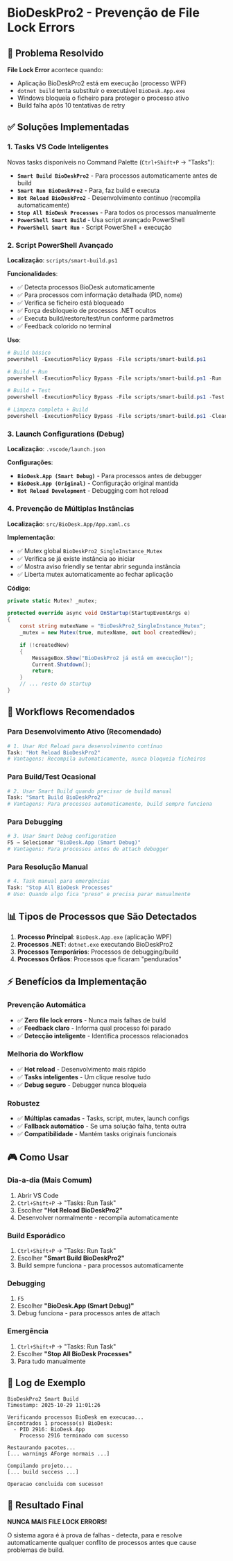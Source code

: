 # BioDeskPro2 - Prevenção de File Lock Errors

## 🎯 Problema Resolvido

**File Lock Error** acontece quando:
- Aplicação BioDeskPro2 está em execução (processo WPF)
- `dotnet build` tenta substituir o executável `BioDesk.App.exe`
- Windows bloqueia o ficheiro para proteger o processo ativo
- Build falha após 10 tentativas de retry

## ✅ Soluções Implementadas

### 1. **Tasks VS Code Inteligentes**
Novas tasks disponíveis no Command Palette (`Ctrl+Shift+P` → "Tasks"):

- **`Smart Build BioDeskPro2`** - Para processos automaticamente antes de build
- **`Smart Run BioDeskPro2`** - Para, faz build e executa
- **`Hot Reload BioDeskPro2`** - Desenvolvimento contínuo (recompila automaticamente)
- **`Stop All BioDesk Processes`** - Para todos os processos manualmente
- **`PowerShell Smart Build`** - Usa script avançado PowerShell
- **`PowerShell Smart Run`** - Script PowerShell + execução

### 2. **Script PowerShell Avançado**
**Localização**: `scripts/smart-build.ps1`

**Funcionalidades**:
- ✅ Detecta processos BioDesk automaticamente
- ✅ Para processos com informação detalhada (PID, nome)
- ✅ Verifica se ficheiro está bloqueado
- ✅ Força desbloqueio de processos .NET ocultos
- ✅ Executa build/restore/test/run conforme parâmetros
- ✅ Feedback colorido no terminal

**Uso**:
```powershell
# Build básico
powershell -ExecutionPolicy Bypass -File scripts/smart-build.ps1

# Build + Run
powershell -ExecutionPolicy Bypass -File scripts/smart-build.ps1 -Run

# Build + Test
powershell -ExecutionPolicy Bypass -File scripts/smart-build.ps1 -Test

# Limpeza completa + Build
powershell -ExecutionPolicy Bypass -File scripts/smart-build.ps1 -Clean
```

### 3. **Launch Configurations (Debug)**
**Localização**: `.vscode/launch.json`

**Configurações**:
- **`BioDesk.App (Smart Debug)`** - Para processos antes de debugger
- **`BioDesk.App (Original)`** - Configuração original mantida
- **`Hot Reload Development`** - Debugging com hot reload

### 4. **Prevenção de Múltiplas Instâncias**
**Localização**: `src/BioDesk.App/App.xaml.cs`

**Implementação**:
- ✅ Mutex global `BioDeskPro2_SingleInstance_Mutex`
- ✅ Verifica se já existe instância ao iniciar
- ✅ Mostra aviso friendly se tentar abrir segunda instância
- ✅ Liberta mutex automaticamente ao fechar aplicação

**Código**:
```csharp
private static Mutex? _mutex;

protected override async void OnStartup(StartupEventArgs e)
{
    const string mutexName = "BioDeskPro2_SingleInstance_Mutex";
    _mutex = new Mutex(true, mutexName, out bool createdNew);

    if (!createdNew)
    {
        MessageBox.Show("BioDeskPro2 já está em execução!");
        Current.Shutdown();
        return;
    }
    // ... resto do startup
}
```

## 🔧 Workflows Recomendados

### **Para Desenvolvimento Ativo (Recomendado)**
```bash
# 1. Usar Hot Reload para desenvolvimento contínuo
Task: "Hot Reload BioDeskPro2"
# Vantagens: Recompila automaticamente, nunca bloqueia ficheiros
```

### **Para Build/Test Ocasional**
```bash
# 2. Usar Smart Build quando precisar de build manual
Task: "Smart Build BioDeskPro2"
# Vantagens: Para processos automaticamente, build sempre funciona
```

### **Para Debugging**
```bash
# 3. Usar Smart Debug configuration
F5 → Selecionar "BioDesk.App (Smart Debug)"
# Vantagens: Para processos antes de attach debugger
```

### **Para Resolução Manual**
```bash
# 4. Task manual para emergências
Task: "Stop All BioDesk Processes"
# Uso: Quando algo fica "preso" e precisa parar manualmente
```

## 📊 Tipos de Processos que São Detectados

1. **Processo Principal**: `BioDesk.App.exe` (aplicação WPF)
2. **Processos .NET**: `dotnet.exe` executando BioDeskPro2
3. **Processos Temporários**: Processos de debugging/build
4. **Processos Órfãos**: Processos que ficaram "pendurados"

## ⚡ Benefícios da Implementação

### **Prevenção Automática**
- ✅ **Zero file lock errors** - Nunca mais falhas de build
- ✅ **Feedback claro** - Informa qual processo foi parado
- ✅ **Detecção inteligente** - Identifica processos relacionados

### **Melhoria do Workflow**
- ✅ **Hot reload** - Desenvolvimento mais rápido
- ✅ **Tasks inteligentes** - Um clique resolve tudo
- ✅ **Debug seguro** - Debugger nunca bloqueia

### **Robustez**
- ✅ **Múltiplas camadas** - Tasks, script, mutex, launch configs
- ✅ **Fallback automático** - Se uma solução falha, tenta outra
- ✅ **Compatibilidade** - Mantém tasks originais funcionais

## 🎮 Como Usar

### **Dia-a-dia (Mais Comum)**
1. Abrir VS Code
2. `Ctrl+Shift+P` → "Tasks: Run Task"
3. Escolher **"Hot Reload BioDeskPro2"**
4. Desenvolver normalmente - recompila automaticamente

### **Build Esporádico**
1. `Ctrl+Shift+P` → "Tasks: Run Task"
2. Escolher **"Smart Build BioDeskPro2"**
3. Build sempre funciona - para processos automaticamente

### **Debugging**
1. `F5`
2. Escolher **"BioDesk.App (Smart Debug)"**
3. Debug funciona - para processos antes de attach

### **Emergência**
1. `Ctrl+Shift+P` → "Tasks: Run Task"
2. Escolher **"Stop All BioDesk Processes"**
3. Para tudo manualmente

## 📝 Log de Exemplo

```
BioDeskPro2 Smart Build
Timestamp: 2025-10-29 11:01:26

Verificando processos BioDesk em execucao...
Encontrados 1 processo(s) BioDesk:
  - PID 2916: BioDesk.App
    Processo 2916 terminado com sucesso

Restaurando pacotes...
[... warnings AForge normais ...]

Compilando projeto...
[... build success ...]

Operacao concluida com sucesso!
```

## 🚀 Resultado Final

**NUNCA MAIS FILE LOCK ERRORS!**

O sistema agora é à prova de falhas - detecta, para e resolve automaticamente qualquer conflito de processos antes que cause problemas de build.
